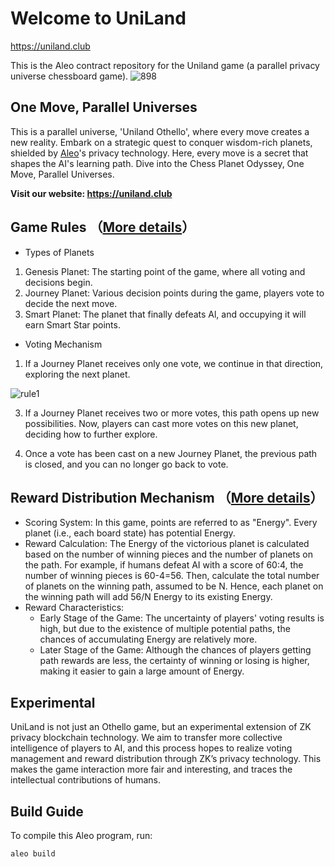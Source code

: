 # Welcome to UniLand
https://uniland.club

This is the Aleo contract repository for the Uniland game (a parallel privacy universe chessboard game).
![898](https://github.com/jacobonchain/uniland-contract/assets/167742857/be6f9d97-eaf2-4e87-b6a5-6538b25e07ec)

## One Move, Parallel Universes

This is a parallel universe, 'Uniland Othello', where every move creates a new reality.
Embark on a strategic quest to conquer wisdom-rich planets, shielded by [Aleo](https://aleo.org/)'s privacy technology.
Here, every move is a secret that shapes the AI's learning path. Dive into the Chess Planet Odyssey, One Move, Parallel Universes.

**Visit our website: https://uniland.club**

## Game Rules （[More details](https://uniland.club/vote-rule)）

- Types of Planets

1. Genesis Planet: The starting point of the game, where all voting and decisions begin.
3. Journey Planet: Various decision points during the game, players vote to decide the next move.
5. Smart Planet: The planet that finally defeats Al, and occupying it will earn Smart Star points.

- Voting Mechanism
1. If a Journey Planet receives only one vote, we continue in that direction, exploring the next planet.
   
![rule1](https://github.com/jacobonchain/uniland-contract/assets/167742857/53254d2d-3e75-459b-a263-81cce46ee3cc)

3. If a Journey Planet receives two or more votes, this path opens up new possibilities. Now, players can cast more votes on this new planet, deciding how to further explore.

4. Once a vote has been cast on a new Journey Planet, the previous path is closed, and you can no longer go back to vote.


## Reward Distribution Mechanism （[More details](https://uniland.club/reward-rule)）

- Scoring System: In this game, points are referred to as "Energy". Every planet (i.e., each board state) has potential Energy.
- Reward Calculation: The Energy of the victorious planet is calculated based on the number of winning pieces and the number of planets on the path. For example, if humans defeat AI with a score of 60:4, the number of winning pieces is 60-4=56. Then, calculate the total number of planets on the winning path, assumed to be N. Hence, each planet on the winning path will add 56/N Energy to its existing Energy.
- Reward Characteristics:
   - Early Stage of the Game: The uncertainty of players' voting results is high, but due to the existence of multiple potential paths, the chances of accumulating Energy are relatively more.
   - Later Stage of the Game: Although the chances of players getting path rewards are less, the certainty of winning or losing is higher, making it easier to gain a large amount of Energy.

## Experimental

UniLand is not just an Othello game, but an experimental extension of ZK privacy blockchain technology. We aim to transfer more collective intelligence of players to AI, and this process hopes to realize voting management and reward distribution through ZK’s privacy technology. This makes the game interaction more fair and interesting, and traces the intellectual contributions of humans.  

## Build Guide

To compile this Aleo program, run:

```sh
aleo build
